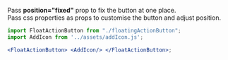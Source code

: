 Pass <strong>position="fixed"</strong> prop to fix the button at one place.<br/>
Pass css properties as props to customise the button and adjust position.

```jsx
import FloatActionButton from "./floatingActionButton";
import AddIcon from '../assets/addIcon.js';

<FloatActionButton> <AddIcon/> </FloatActionButton>;
```
